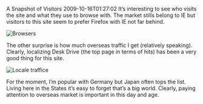 A Snapshot of Visitors
2009-10-16T01:27:02
It’s interesting to see who visits the site and what they use to browse with. The market stills belong to IE but visitors to this site seem to prefer Firefox with IE not far behind.

![Browsers](http://mike-ward.net/content/images/blog/ASnapshotofVisitors_12DA0/20091015_2115.png)

The other surprise is how much overseas traffic I get (relatively speaking). Clearly, localizing Desk Drive (the top page in terms of hits) has been a very good thing for this site.

![Locale traffice](http://mike-ward.net/content/images/blog/ASnapshotofVisitors_12DA0/20091015_2118.png)

For the moment, I’m popular with Germany but Japan often tops the list. Living here in the States it’s easy to forget that’s a big world. Clearly, paying attention to overseas market is important in this day and age.
